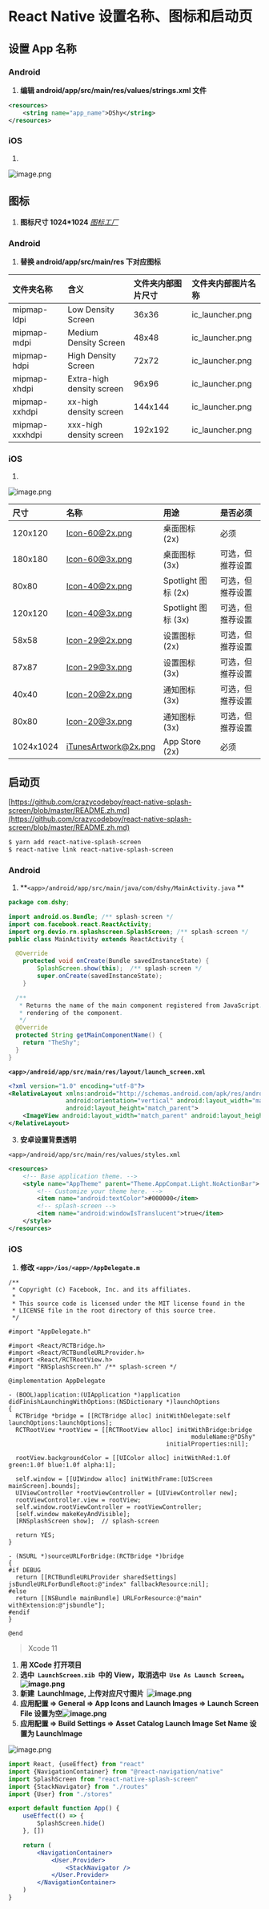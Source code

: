# React Native 设置名称、图标和启动页

## 设置 App 名称

### Android

1. **编辑 android/app/src/main/res/values/strings.xml 文件**

```xml
<resources>
    <string name="app_name">DShy</string>
</resources>
```

### iOS

1. <br />

![image.png](/react-native/ios-app-name.png)

## 图标

1. **图标尺寸 1024\*1024** [_图标工厂_](https://icon.wuruihong.com/icon?utm_source=ULC4S82T#/ios)

### Android

1. **替换 android/app/src/main/res 下对应图标**

| 文件夹名称     | 含义                      | 文件夹内部图片尺寸 | 文件夹内部图片名称 |
| :------------- | :------------------------ | :----------------- | :----------------- |
| mipmap-ldpi    | Low Density Screen        | 36x36              | ic_launcher.png    |
| mipmap-mdpi    | Medium Density Screen     | 48x48              | ic_launcher.png    |
| mipmap-hdpi    | High Density Screen       | 72x72              | ic_launcher.png    |
| mipmap-xhdpi   | Extra-high density screen | 96x96              | ic_launcher.png    |
| mipmap-xxhdpi  | xx-high density screen    | 144x144            | ic_launcher.png    |
| mipmap-xxxhdpi | xxx-high density screen   | 192x192            | ic_launcher.png    |

### iOS

1. <br />

![image.png](/react-native/ios-app-icon.png)

| 尺寸      | 名称                                                | 用途                | 是否必须         |
| :-------- | :-------------------------------------------------- | :------------------ | :--------------- |
| 120x120   | [Icon-60@2x.png](mailto:Icon-60@2x.png)             | 桌面图标 (2x)       | 必须             |
| 180x180   | [Icon-60@3x.png](mailto:Icon-60@3x.png)             | 桌面图标 (3x)       | 可选，但推荐设置 |
| 80x80     | [Icon-40@2x.png](mailto:Icon-40@2x.png)             | Spotlight 图标 (2x) | 可选，但推荐设置 |
| 120x120   | [Icon-40@3x.png](mailto:Icon-40@3x.png)             | Spotlight 图标 (3x) | 可选，但推荐设置 |
| 58x58     | [Icon-29@2x.png](mailto:Icon-29@2x.png)             | 设置图标 (2x)       | 可选，但推荐设置 |
| 87x87     | [Icon-29@3x.png](mailto:Icon-29@3x.png)             | 设置图标 (3x)       | 可选，但推荐设置 |
| 40x40     | [Icon-20@2x.png](mailto:Icon-20@2x.png)             | 通知图标 (3x)       | 可选，但推荐设置 |
| 80x80     | [Icon-20@3x.png](mailto:Icon-20@3x.png)             | 通知图标 (3x)       | 可选，但推荐设置 |
| 1024x1024 | [iTunesArtwork@2x.png](mailto:iTunesArtwork@2x.png) | App Store (2x)      | 必须             |

## 启动页

[https://github.com/crazycodeboy/react-native-splash-screen/blob/master/README.zh.md](https://github.com/crazycodeboy/react-native-splash-screen/blob/master/README.zh.md)

```bash
$ yarn add react-native-splash-screen
$ react-native link react-native-splash-screen
```

### Android

1. **`<app>/android/app/src/main/java/com/dshy/MainActivity.java` **

```java
package com.dshy;

import android.os.Bundle; /** splash-screen */
import com.facebook.react.ReactActivity;
import org.devio.rn.splashscreen.SplashScreen; /** splash-screen */
public class MainActivity extends ReactActivity {

  @Override
    protected void onCreate(Bundle savedInstanceState) {
        SplashScreen.show(this);  /** splash-screen */
        super.onCreate(savedInstanceState);
    }

  /**
   * Returns the name of the main component registered from JavaScript. This is used to schedule
   * rendering of the component.
   */
  @Override
  protected String getMainComponentName() {
    return "TheShy";
  }
}

```

**`<app>/android/app/src/main/res/layout/launch_screen.xml`**

```xml
<?xml version="1.0" encoding="utf-8"?>
<RelativeLayout xmlns:android="http://schemas.android.com/apk/res/android"
                android:orientation="vertical" android:layout_width="match_parent"
                android:layout_height="match_parent">
    <ImageView android:layout_width="match_parent" android:layout_height="match_parent" android:src="@mipmap/screen" android:scaleType="centerCrop" />
</RelativeLayout>
```

3. **安卓设置背景透明**

`<app>/android/app/src/main/res/values/styles.xml`

```xml
<resources>
    <!-- Base application theme. -->
    <style name="AppTheme" parent="Theme.AppCompat.Light.NoActionBar">
        <!-- Customize your theme here. -->
        <item name="android:textColor">#000000</item>
        <!-- splash-screen -->
        <item name="android:windowIsTranslucent">true</item>
    </style>
</resources>
```

### iOS

1. **修改 `<app>/ios/<app>/AppDelegate.m`**

```
/**
 * Copyright (c) Facebook, Inc. and its affiliates.
 *
 * This source code is licensed under the MIT license found in the
 * LICENSE file in the root directory of this source tree.
 */

#import "AppDelegate.h"

#import <React/RCTBridge.h>
#import <React/RCTBundleURLProvider.h>
#import <React/RCTRootView.h>
#import "RNSplashScreen.h" /** splash-screen */

@implementation AppDelegate

- (BOOL)application:(UIApplication *)application didFinishLaunchingWithOptions:(NSDictionary *)launchOptions
{
  RCTBridge *bridge = [[RCTBridge alloc] initWithDelegate:self launchOptions:launchOptions];
  RCTRootView *rootView = [[RCTRootView alloc] initWithBridge:bridge
                                                   moduleName:@"DShy"
                                            initialProperties:nil];

  rootView.backgroundColor = [[UIColor alloc] initWithRed:1.0f green:1.0f blue:1.0f alpha:1];

  self.window = [[UIWindow alloc] initWithFrame:[UIScreen mainScreen].bounds];
  UIViewController *rootViewController = [UIViewController new];
  rootViewController.view = rootView;
  self.window.rootViewController = rootViewController;
  [self.window makeKeyAndVisible];
  [RNSplashScreen show];  // splash-screen

  return YES;
}

- (NSURL *)sourceURLForBridge:(RCTBridge *)bridge
{
#if DEBUG
  return [[RCTBundleURLProvider sharedSettings] jsBundleURLForBundleRoot:@"index" fallbackResource:nil];
#else
  return [[NSBundle mainBundle] URLForResource:@"main" withExtension:@"jsbundle"];
#endif
}

@end

```

> Xcode 11

1. **用 XCode 打开项目**
1. **选中  `LaunchScreen.xib`  中的 View，取消选中  `Use As Launch Screen`。![image.png](/react-native/ios-xcode-start-screen.png)**
1. **新建  LaunchImage, 上传对应尺寸图片  ![image.png](/react-native/ios-xcode-launch-image.png)**
1. **应用配置 => General => App Icons and Launch Images => Launch Screen File 设置为空![image.png](/react-native/ios-xcode-reset-launch-image.png)**
1. **应用配置 => Build Settings => Asset Catalog Launch Image Set Name 设置为 LaunchImage**<br />

![image.png](/react-native/ios-xcode-launch-image-set-name.png)

```jsx
import React, {useEffect} from "react"
import {NavigationContainer} from "@react-navigation/native"
import SplashScreen from "react-native-splash-screen"
import {StackNavigator} from "./routes"
import {User} from "./stores"

export default function App() {
	useEffect(() => {
		SplashScreen.hide()
	}, [])

	return (
		<NavigationContainer>
			<User.Provider>
				<StackNavigator />
			</User.Provider>
		</NavigationContainer>
	)
}
```

